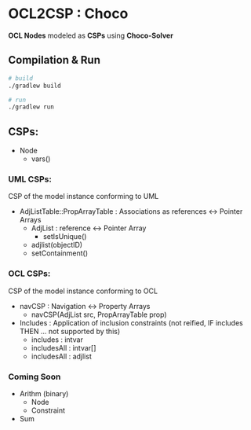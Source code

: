 # OCL2CSP : Choco
**OCL Nodes** modeled as **CSPs** using **Choco-Solver**

## Compilation & Run
```bash
# build
./gradlew build

# run
./gradlew run
```
## CSPs:
- Node
   - vars()
### UML CSPs:
CSP of the model instance conforming to UML

- AdjListTable::PropArrayTable : Associations as references <-> Pointer Arrays
   - AdjList : reference <-> Pointer Array
       - setIsUnique()
   - adjlist(objectID)
   - setContainment()

### OCL CSPs:
CSP of the model instance conforming to OCL

- navCSP : Navigation <-> Property Arrays
  - navCSP(AdjList src, PropArrayTable prop)
- Includes : Application of inclusion constraints (not reified, IF includes THEN ... not supported by this)
  - includes : intvar
  - includesAll : intvar[]
  - includesAll : adjlist
 
### Coming Soon
- Arithm (binary)
   - Node
   - Constraint
- Sum    
